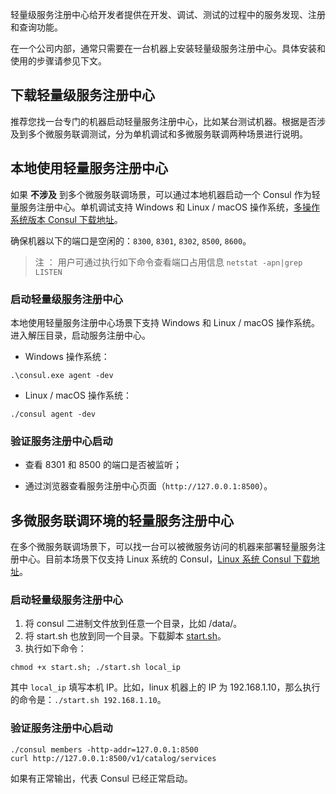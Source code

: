 轻量级服务注册中心给开发者提供在开发、调试、测试的过程中的服务发现、注册和查询功能。

在一个公司内部，通常只需要在一台机器上安装轻量级服务注册中心。具体安装和使用的步骤请参见下文。

## 下载轻量级服务注册中心

推荐您找一台专门的机器启动轻量服务注册中心，比如某台测试机器。根据是否涉及到多个微服务联调测试，分为单机调试和多微服务联调两种场景进行说明。

## 本地使用轻量服务注册中心

如果 **不涉及** 到多个微服务联调场景，可以通过本地机器启动一个 Consul 作为轻量服务注册中心。单机调试支持 Windows 和 Linux / macOS 操作系统，[多操作系统版本 Consul 下载地址](https://www.consul.io/downloads.html)。

确保机器以下的端口是空闲的：`8300`, `8301`, `8302`, `8500`, `8600`。 

> 注 ： 用户可通过执行如下命令查看端口占用信息
>`netstat -apn|grep LISTEN`

### 启动轻量级服务注册中心

本地使用轻量服务注册中心场景下支持 Windows 和 Linux / macOS 操作系统。
进入解压目录，启动服务注册中心。

- Windows 操作系统：

```
.\consul.exe agent -dev
```

- Linux / macOS 操作系统： 

```
./consul agent -dev
```

### 验证服务注册中心启动

- 查看 8301 和 8500 的端口是否被监听；

- 通过浏览器查看服务注册中心页面（`http://127.0.0.1:8500`）。


## 多微服务联调环境的轻量服务注册中心

在多个微服务联调场景下，可以找一台可以被微服务访问的机器来部署轻量服务注册中心。目前本场景下仅支持 Linux 系统的 Consul，[Linux 系统 Consul 下载地址](https://releases.hashicorp.com/consul/1.0.0/)。

### 启动轻量级服务注册中心

1. 将 consul 二进制文件放到任意一个目录，比如 /data/。
2. 将 start.sh 也放到同一个目录。下载脚本 [start.sh](https://main.qcloudimg.com/raw/6d24d47c93b173f962bd874ea598c68b.zip)。
3. 执行如下命令：

```
chmod +x start.sh; ./start.sh local_ip
```

其中 `local_ip` 填写本机 IP。比如，linux 机器上的 IP 为 192.168.1.10，那么执行的命令是：`./start.sh 192.168.1.10`。

### 验证服务注册中心启动

```
./consul members -http-addr=127.0.0.1:8500
curl http://127.0.0.1:8500/v1/catalog/services
```
如果有正常输出，代表 Consul 已经正常启动。

